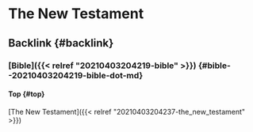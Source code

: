 # The New Testament


## Backlink {#backlink}


### [Bible]({{< relref "20210403204219-bible" >}}) {#bible--20210403204219-bible-dot-md}


#### Top {#top}

[The New Testament]({{< relref "20210403204237-the_new_testament" >}})
